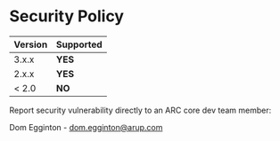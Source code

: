 # Security Policy

| Version | Supported |
| ------- | --------- |
| 3.x.x   | **YES**   |
| 2.x.x   | **YES**   |
| < 2.0   | **NO**    |

Report security vulnerability directly to an ARC core dev team member:

Dom Egginton - dom.egginton@arup.com
